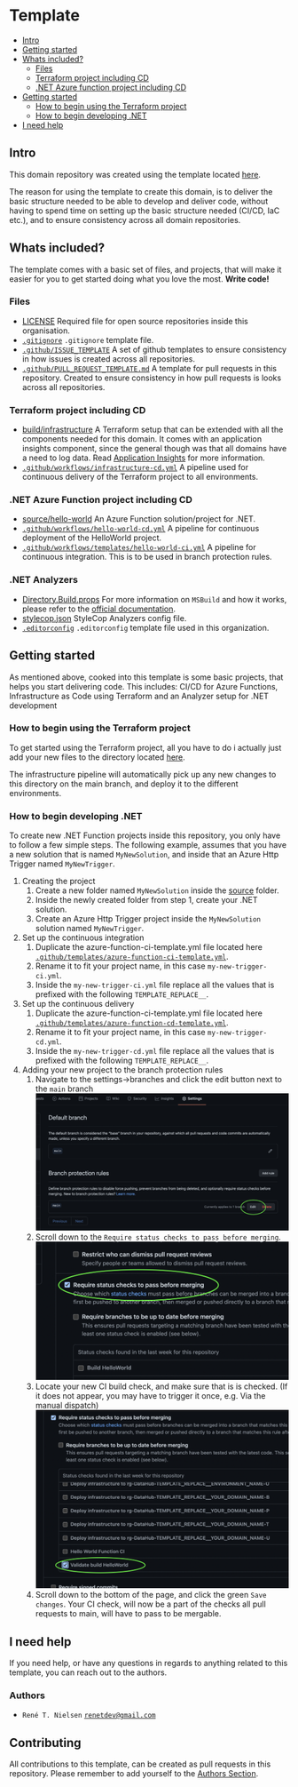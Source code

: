 # Template

- [Intro](#intro)
- [Getting started](#getting-started)
- [Whats included?](#whats-included)
    - [Files](#files)
    - [Terraform project including CD](#terraform-project-including-cd)
    - [.NET Azure function project including CD](#.net-azure-function-project-including-cd)
- [Getting started](#getting-started)
    - [How to begin using the Terraform project](#how-to-begin-using-the-terraform-project)
    - [How to begin developing .NET](#how-to-begin-developing-net)
- [I need help](#i-need-help)

## Intro

This domain repository was created using the template located [here](https://github.com/Energinet-DataHub/geh-domain-template-repository).

The reason for using the template to create this domain, is to deliver the basic structure needed to be able to develop and deliver code, without having to spend time on setting up the basic structure needed (CI/CD, IaC etc.), and to ensure consistency across all domain repositories.

## Whats included?

The template comes with a basic set of files, and projects, that will make it easier for you to get started doing what you love the most. **Write code!**

### Files

- [LICENSE](../../LICENSE) Required file for open source repositories inside this organisation.
- [`.gitignore`](../../.gitignore) `.gitignore` template file.
- [`.github/ISSUE_TEMPLATE`](../../.github/ISSUE_TEMPLATE) A set of github templates to ensure consistency in how issues is created across all repositories.
- [`.github/PULL_REQUEST_TEMPLATE.md`](../../.github/PULL_REQUEST_TEMPLATE.md) A template for pull requests in this repository. Created to ensure consistency in how pull requests is looks across all repositories.

### Terraform project including CD

- [build/infrastructure](../../build/infrastructure) A Terraform setup that can be extended with all the components needed for this domain. It comes with an application insights component, since the general though was that all domains have a need to log data. Read [Application Insights](https://docs.microsoft.com/en-us/azure/azure-monitor/app/app-insights-overview) for more information.
- [`.github/workflows/infrastructure-cd.yml`](../../.github/workflows/infrastructure-cd.yml) A pipeline used for continuous delivery of the Terraform project to all environments.

### .NET Azure Function project including CD

- [source/hello-world](../../source/hello-world) An Azure Function solution/project for .NET.
- [`.github/workflows/hello-world-cd.yml`](../../.github/workflows/hello-world-cd.yml) A pipeline for continuous deployment of the HelloWorld project.
- [`.github/workflows/templates/hello-world-ci.yml`](../../.github/workflows/hello-world-ci.yml) A pipeline for continuous integration. This is to be used in branch protection rules.

### .NET Analyzers

- [Directory.Build.props](../../Directory.Build.props) For more information on `MSBuild` and how it works, please refer to the [official documentation](https://docs.microsoft.com/en-us/visualstudio/msbuild/customize-your-build?view=vs-2019#directorybuildprops-and-directorybuildtargets).
- [stylecop.json](../../stylecop.json) StyleCop Analyzers config file.
- [`.editorconfig`](../../.editorconfig) `.editorconfig` template file used in this organization.

## Getting started

As mentioned above, cooked into this template is some basic projects, that helps you start delivering code.
This includes: CI/CD for Azure Functions, Infrastructure as Code using Terraform and an Analyzer setup for .NET development

### How to begin using the Terraform project

To get started using the Terraform project, all you have to do i actually just add your new files to the directory located [here](../../build/infrastructure).

The infrastructure pipeline will automatically pick up any new changes to this directory on the main branch, and deploy it to the different environments.

### How to begin developing .NET

To create new .NET Function projects inside this repository, you only have to follow a few simple steps.
The following example, assumes that you have a new solution that is named `MyNewSolution`, and inside that an Azure Http Trigger named `MyNewTrigger`.

1. Creating the project
    1. Create a new folder named `MyNewSolution` inside the [source](../../source) folder.
    2. Inside the newly created folder from step 1, create your .NET solution.
    3. Create an Azure Http Trigger project inside the `MyNewSolution` solution named `MyNewTrigger`.
2. Set up the continuous integration
    1. Duplicate the azure-function-ci-template.yml file located here [`.github/templates/azure-function-ci-template.yml`](../../.github/templates/azure-function-ci-template.yml).
    2. Rename it to fit your project name, in this case `my-new-trigger-ci.yml`.
    3. Inside the `my-new-trigger-ci.yml` file replace all the values that is prefixed with the following `TEMPLATE_REPLACE__`.
3. Set up the continuous delivery
    1. Duplicate the azure-function-ci-template.yml file located here [`.github/templates/azure-function-cd-template.yml`](../../.github/templates/azure-function-cd-template.yml).
    2. Rename it to fit your project name, in this case `my-new-trigger-cd.yml`.
    3. Inside the `my-new-trigger-cd.yml` file replace all the values that is prefixed with the following `TEMPLATE_REPLACE__`.
4. Adding your new project to the branch protection rules
    1. Navigate to the settings->branches and click the edit button next to the `main` branch
    ![Step 1](./branch-protection-rules-edit-1.png)
    2. Scroll down to the `Require status checks to pass before merging`.
    ![Step 2](./branch-protection-rules-edit-2.png)
    3. Locate your new CI build check, and make sure that is is checked.
    (If it does not appear, you may have to trigger it once, e.g. Via the manual dispatch)
    ![Step 3](./branch-protection-rules-edit-3.png)
    4. Scroll down to the bottom of the page, and click the green `Save changes`. Your CI check, will now be a part of the checks all pull requests to main, will have to pass to be mergable.

## I need help

If you need help, or have any questions in regards to anything related to this template, you can reach out to the authors.

### Authors

- `René T. Nielsen` [`renetdev@gmail.com`](mailto:renetdev@gmail.com)

## Contributing

All contributions to this template, can be created as pull requests in this repository.
Please remember to add yourself to the [Authors Section](#authors).
